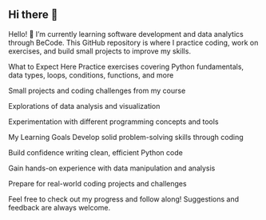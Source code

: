 ## Hi there 👋

Hello! 👋 I’m currently learning software development and data analytics through BeCode. This GitHub repository is where I practice coding, work on exercises, and build small projects to improve my skills.

What to Expect Here
Practice exercises covering Python fundamentals, data types, loops, conditions, functions, and more

Small projects and coding challenges from my course

Explorations of data analysis and visualization

Experimentation with different programming concepts and tools

My Learning Goals
Develop solid problem-solving skills through coding

Build confidence writing clean, efficient Python code

Gain hands-on experience with data manipulation and analysis

Prepare for real-world coding projects and challenges

Feel free to check out my progress and follow along! Suggestions and feedback are always welcome.
